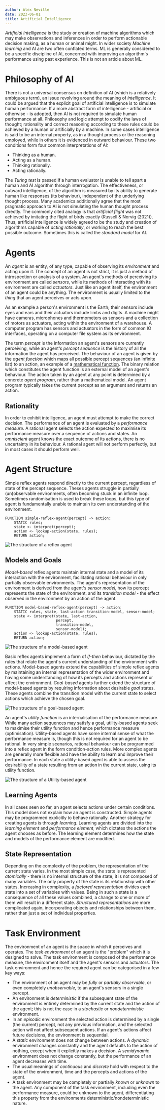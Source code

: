 ```yaml
---
author: Alex Neville
date: 2023-06-01
title: Artificial Intelligence
---
```


_Artificial intelligence_ is the study or creation of machine algorithms
which may make observations and inferences in order to perform
actionable decision making, as a human or animal might. In wider society
_Machine learning_ and AI are two often conflated terms. ML is generally
considered to be a specific discipline of AI, concerned with improving
an algorithm\'s performance using past experience. This is not an
article about ML.

# Philosophy of AI

There is not a universal consensus on definition of AI (which is a
relatively ambiguous term), an issue revolving around the meaning of
_intelligence_. It could be argued that the explicit goal of artificial
intelligence is to simulate human performance. If a more abstract form
of intelligence - artificial or otherwise - is adopted, then AI is not
required to simulate human performance at all. Philosophy and logic
attempt to codify the laws of thought; rationality and correct reasoning
according to these rules could be achieved by a human or artificially by
a machine. In some cases intelligence is said to be an internal
property, as in a thought process or the reasoning employed, while in
others it is evidenced in outward behaviour. These two conditions form
four common interpretations of AI:

- Thinking as a human.
- Acting as a human.
- Thinking rationally.
- Acting rationally.

The _Turing test_ is passed if a human evaluator is unable to tell apart
a human and AI algorithm through interrogation. The effectiveness, or
outward intelligence, of the algorithm is measured by its ability to
generate human like responses (its behaviour), independent of the
underlying thought process. Many academics additionally agree that the
most pragmatic approach to AI is not simulating the human thought
process directly. The commonly cited analogy is that _artificial flight_
was not achieved by imitating the flight of birds exactly (Russell &
Norvig (2021)). Thus, artificial intelligence is widely agreed to be the
study and creation of algorithms capable of _acting rationally_, or
working to reach the best possible outcome. Sometimes this is called the
_standard model_ for AI.

# Agents

An _agent_ is an entity, of any type, capable of observing its
_environment_ and acting upon it. The concept of an agent is not strict,
it is just a method of introspection or analysis of a system. An
agent\'s methods of perceiving its environment are called _sensors_,
while its methods of interacting with its environment are called
_actuators_. Just like an agent itself, the environment of an agent
could be anything. The environment is usually limited to the _thing_
that an agent perceives or acts upon.

As an example a person\'s environment is the Earth; their sensors
include eyes and ears and their actuators include limbs and digits. A
machine might have cameras, microphones and thermometers as sensors and
a collection of motors as actuators, acting within the environment of a
warehouse. A computer program has sensors and actuators in the form of
common IO interfaces, operating on a computer file system as its
environment.

The term _percept_ is the information an agent\'s sensors are currently
perceiving, while an agent\'s _percept sequence_ is the history of all
the information the agent has perceived. The behaviour of an agent is
given by the _agent function_ which maps all possible percept sequences
(an infinite list) to an action, an example of a
[mathematical function](../maths/set_theory.org::*Functions). The binary
relation which constitutes the agent function is an external model of an
agent\'s behaviour. The action taken by an agent at any point is
determined by a concrete _agent program_, rather than a mathematical
model. An agent program typically takes the current percept as an
argument and returns an action.

## Rationality

In order to exhibit intelligence, an agent must attempt to make the
correct decision. The performance of an agent is evaluated by a
_performance measure_. A rational agent selects the action expected to
maximise its performance measure over a sequence of actions and states.
An _omniscient_ agent knows the exact outcome of its actions, there is
no uncertainty in its behaviour. A rational agent will not perform
perfectly, but in most cases it should perform well.

# Agent Structure

Simple reflex agents respond directly to the current percept, regardless
of state of the percept sequence. Theses agents struggle in partially
(un)observable environments, often becoming stuck in an infinite loop.
Sometimes randomisation is used to break these loops, but this type of
agent is fundamentally unable to maintain its own understanding of the
environment.

```language-plaintext
FUNCTION simple-reflex-agent(percept) -> action:
    STATIC rules;
    state <- interpret(percept);
    action <- lookup-action(state, rules);
    RETURN action;
```

![The structure of a reflex
agent](../res/simple-reflex-agent.svg "simple-reflex-agent")

## Models and Goals

_Model-based_ reflex agents maintain internal state and a model of its
interaction with the environment, facilitating rational behaviour in
only partially observable environments. The agent\'s representation of
the environment is derived from the agent\'s _sensor model_, how its
percept represents the state of the environment, and its _transition
model_ - the effect observed in the environment by an action of the
agent.

```language-plaintext
FUNCTION model-based-reflex-agent(percept) -> action:
    STATIC rules, state, last-action transition-model, sensor-model;
    state <- interpret(state, last-action,
                       percept,
                       transition-model,
                       sensor-model);
    action <- lookup-action(state, rules);
    RETURN action;
```

![The structure of a model-based
agent](../res/model-based-reflex-agent.svg "model-based-agent")

Basic reflex agents implement a form of _if-then_ behaviour, dictated by
the rules that relate the agent\'s current understanding of the
environment with actions. Model-based agents extend the capabilities of
simple reflex agents by maintaining an internal representation of the
wider environment and having some understanding of how its percepts and
actions represent or affect the environment. _Goal-based_ agents further
extend the structure of model-based agents by requiring information
about desirable _goal_ states. These agents combine the transition model
with the current state to select actions which achieve the chosen goal.

![The structure of a goal-based
agent](../res/goal-based-model-based-agent.svg "model-based-agent")

An agent\'s _utility function_ is an internalisation of the performance
measure. While many action sequences may satisfy a goal, utility-based
agents seek to maximise their utility function and hence performance
measure (optimisation). Utility-based agents have some internal sense of
what the performance measure is, though this is not required for an
agent to be rational. In very simple scenarios, rational behaviour can
be programmed into a reflex agent in the form condition-action rules.
More complex agents are generally more flexible and have the ability to
learn and improve their performance. In each state a utility-based agent
is able to assess the desirability of a state resulting from an action
in the current state, using its utility function.

![The structure of a Utility-based
agent](../res/utility-based-model-based-agent.svg "model-based-agent")

## Learning Agents

In all cases seen so far, an agent selects actions under certain
conditions. This model does not explain how an agent is constructed.
Simple agents may be programmed explicitly to behave rationally. Another
strategy for creating agents is through _learning_. Learning agents are
divided into the _learning element_ and _performance element_, which
dictates the actions the agent chooses as before. The learning element
determines how the state and models of the performance element are
modified.

## State Representation

Depending on the complexity of the problem, the representation of the
current state varies. In the most simple case, the state is represented
_atomically_ - there is no internal structure of the state, it is not
composed of many variables. The only property of the state is its
relationship with other states. Increasing in complexity, a _factored
representation_ divides each state into a set of variables with values.
Being in such a state is a consequence of all these values combined, a
change to one or more of them will result in a different state.
_Structured representations_ are more complicated again, incorporating
objects and relationships between them, rather than just a set of
individual properties.

# Task Environment

The environment of an agent is the space in which it perceives and
operates. The _task environment_ of an agent is the \"problem\" which it
is designed to solve. The task environment is composed of the
performance measure, the environment itself and the agent\'s sensors and
actuators. The task environment and hence the required agent can be
categorised in a few key ways:

- The environment of an agent may be _fully_ or _partially observable_,
  or even completely _unobservable_, to an agent\'s sensors in a single
  percept.
- An environment is _deterministic_ if the subsequent state of the
  environment is entirely determined by the current state and the action
  of the agent; this is not the case in a _stochastic_ or
  _nondeterministic_ environment.
- In an _episodic_ environment the selected action is determined by a
  single (the current) percept, not any previous information, and the
  selected action will not affect subsequent actions. If an agent\'s
  actions affect future decisions, the environment is sequential.
- A _static_ environment does not change between actions. A _dynamic_
  environment changes constantly and the agent defaults to the action of
  nothing, except when it explicitly makes a decision. A _semidynamic_
  environment does not change constantly, but the performance of an
  agent decreases with time.
- The usual meanings of _continuous_ and _discrete_ hold with respect to
  the state of the environment, time and the percepts and actions of the
  agent.
- A task environment may be completely or partially _known_ or _unknown_
  to the agent. Any component of the task environment, including even
  the performance measure, could be unknown to the agent,
  differentiating this property from the environments
  deterministic/nondeterministic nature.
